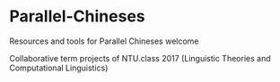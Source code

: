 # Parallel-Chineses
Resources and tools for Parallel Chineses
welcome







Collaborative term projects of NTU.class 2017 (Linguistic Theories and Computational Linguistics)
